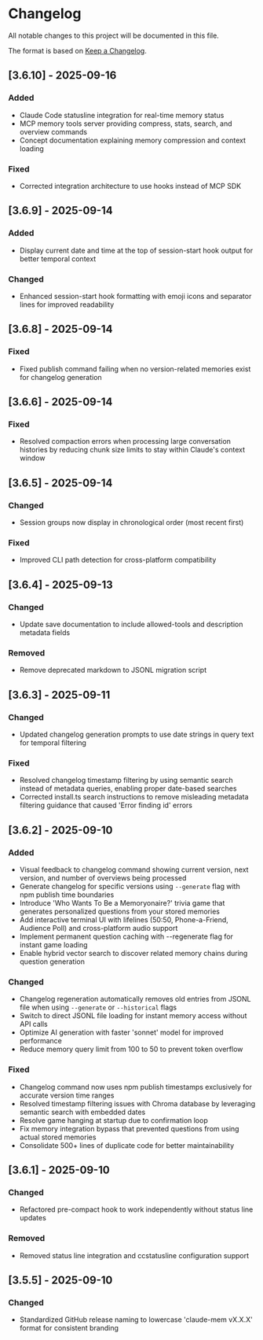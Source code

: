 # Changelog

All notable changes to this project will be documented in this file.

The format is based on [Keep a Changelog](https://keepachangelog.com/en/1.0.0/).


## [3.6.10] - 2025-09-16

### Added
- Claude Code statusline integration for real-time memory status
- MCP memory tools server providing compress, stats, search, and overview commands
- Concept documentation explaining memory compression and context loading

### Fixed
- Corrected integration architecture to use hooks instead of MCP SDK


## [3.6.9] - 2025-09-14

### Added
- Display current date and time at the top of session-start hook output for better temporal context

### Changed
- Enhanced session-start hook formatting with emoji icons and separator lines for improved readability


## [3.6.8] - 2025-09-14

### Fixed
- Fixed publish command failing when no version-related memories exist for changelog generation


## [3.6.6] - 2025-09-14

### Fixed
- Resolved compaction errors when processing large conversation histories by reducing chunk size limits to stay within Claude's context window


## [3.6.5] - 2025-09-14

### Changed
- Session groups now display in chronological order (most recent first)

### Fixed
- Improved CLI path detection for cross-platform compatibility


## [3.6.4] - 2025-09-13

### Changed
- Update save documentation to include allowed-tools and description metadata fields

### Removed
- Remove deprecated markdown to JSONL migration script


## [3.6.3] - 2025-09-11

### Changed
- Updated changelog generation prompts to use date strings in query text for temporal filtering

### Fixed
- Resolved changelog timestamp filtering by using semantic search instead of metadata queries, enabling proper date-based searches
- Corrected install.ts search instructions to remove misleading metadata filtering guidance that caused 'Error finding id' errors


## [3.6.2] - 2025-09-10

### Added
- Visual feedback to changelog command showing current version, next version, and number of overviews being processed
- Generate changelog for specific versions using `--generate` flag with npm publish time boundaries
- Introduce 'Who Wants To Be a Memoryonaire?' trivia game that generates personalized questions from your stored memories
- Add interactive terminal UI with lifelines (50:50, Phone-a-Friend, Audience Poll) and cross-platform audio support
- Implement permanent question caching with --regenerate flag for instant game loading
- Enable hybrid vector search to discover related memory chains during question generation

### Changed
- Changelog regeneration automatically removes old entries from JSONL file when using `--generate` or `--historical` flags
- Switch to direct JSONL file loading for instant memory access without API calls
- Optimize AI generation with faster 'sonnet' model for improved performance
- Reduce memory query limit from 100 to 50 to prevent token overflow

### Fixed
- Changelog command now uses npm publish timestamps exclusively for accurate version time ranges
- Resolved timestamp filtering issues with Chroma database by leveraging semantic search with embedded dates
- Resolve game hanging at startup due to confirmation loop
- Fix memory integration bypass that prevented questions from using actual stored memories
- Consolidate 500+ lines of duplicate code for better maintainability


## [3.6.1] - 2025-09-10

### Changed
- Refactored pre-compact hook to work independently without status line updates

### Removed
- Removed status line integration and ccstatusline configuration support


## [3.5.5] - 2025-09-10

### Changed
- Standardized GitHub release naming to lowercase 'claude-mem vX.X.X' format for consistent branding

